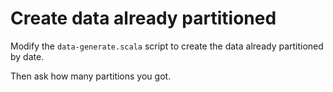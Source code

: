 # Create data already partitioned

Modify the `data-generate.scala` script to create the data already partitioned by date.

Then ask how many partitions you got.
